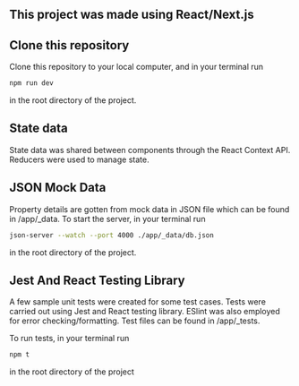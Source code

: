 ## This project was made using React/Next.js

## Clone this repository 
Clone this repository to your local computer, and in your terminal run 
```bash
npm run dev
``` 
in the root directory of the project.

## State data
State data was shared between components through the React Context API.
Reducers were used to manage state.

## JSON Mock Data
Property details are gotten from mock data in JSON file which can be found in <rootDir>/app/_data. To start the server, in your terminal run
```bash
json-server --watch --port 4000 ./app/_data/db.json
``` 
in the root directory of the project.

## Jest And React Testing Library
A few sample unit tests were created for some test cases. Tests were carried out using Jest and React testing library. ESlint was also employed for error checking/formatting.
Test files can be found in <rootDir>/app/_tests.

To run tests, in your terminal run
```bash
npm t
``` 
in the root directory of the project
